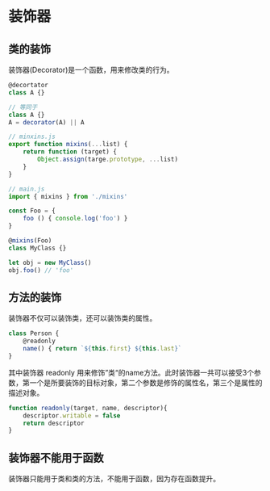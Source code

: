 # 装饰器

## 类的装饰

装饰器\(Decorator\)是一个函数，用来修改类的行为。

```javascript
@decortator
class A {}

// 等同于
class A {}
A = decorator(A) || A
```

```javascript
// minxins.js
export function mixins(...list) {
    return function (target) {
        Object.assign(targe.prototype, ...list)
    }
}

// main.js
import { mixins } from './mixins'

const Foo = {
    foo () { console.log('foo') }
}

@mixins(Foo)
class MyClass {}

let obj = new MyClass()
obj.foo() // 'foo'
```

## 方法的装饰

装饰器不仅可以装饰类，还可以装饰类的属性。

```javascript
class Person {
    @readonly
    name() { return `${this.first} ${this.last}`
}
```

其中装饰器 readonly 用来修饰”类“的name方法。此时装饰器一共可以接受3个参数，第一个是所要装饰的目标对象，第二个参数是修饰的属性名，第三个是属性的描述对象。

```javascript
function readonly(target, name, descriptor){
    descriptor.writable = false
    return descriptor
}
```

## 装饰器不能用于函数

装饰器只能用于类和类的方法，不能用于函数，因为存在函数提升。

